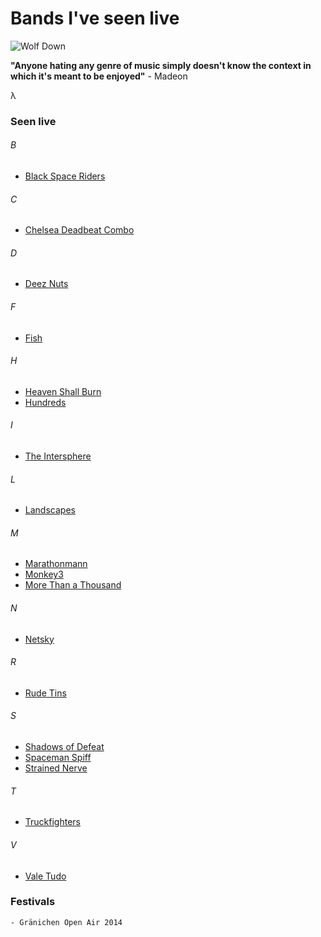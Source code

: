 # Bands I've seen live

![Wolf Down](http://abload.de/img/wolfdownwxdb0u2b.jpg "Wolf Down")

**"Anyone hating any genre of music simply doesn't know the context in which it's meant to be enjoyed"** - Madeon

&lambda;

### Seen live

###### B

* [Black Space Riders](http://www.last.fm/de/music/Black+Space+Riders)

###### C

* [Chelsea Deadbeat Combo](http://www.last.fm/de/music/Chelsea+Deadbeat+Combo)

###### D

* [Deez Nuts](http://www.last.fm/de/music/Deez+Nuts)

###### F

* [Fish](http://www.last.fm/de/music/Deez+Nuts)

###### H

* [Heaven Shall Burn](http://www.last.fm/de/music/Heaven+Shall+Burn)
* [Hundreds](http://www.last.fm/de/music/Hundreds)

###### I

* [The Intersphere](http://www.last.fm/de/music/The+Intersphere)

###### L

* [Landscapes](http://www.last.fm/de/music/Landscapes)

###### M

* [Marathonmann](http://www.last.fm/de/music/Marathonmann)
* [Monkey3](http://www.last.fm/de/music/Monkey3)
* [More Than a Thousand](http://www.last.fm/de/music/More+Than+a+Thousand)

###### N

* [Netsky](http://www.last.fm/de/music/Netsky)

###### R

* [Rude Tins](http://www.last.fm/de/music/Rude+Tins)

###### S

* [Shadows of Defeat](http://www.last.fm/de/music/Shadows+of+Defeat)
* [Spaceman Spiff](http://www.last.fm/de/music/Spaceman+Spiff)
* [Strained Nerve](http://www.last.fm/de/music/Strained+Nerve)

###### T

* [Truckfighters](http://www.last.fm/de/music/Truckfighters)

###### V

* [Vale Tudo](http://www.last.fm/de/music/Vale+Tudo)

### Festivals

    - Gränichen Open Air 2014
